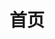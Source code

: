 ---
home: true
#icon: home
layout: BlogHome
title: 首页
heroText: DahlZb 小站
#heroImage: https://theme-hope-assets.vuejs.press/logo.svg
tagline: 一个建立于21世纪的小站，存活于互联网的边缘
bgImage: http://monap.cn/assets/images/sky.jpg
#bgImageDark: https://theme-hope-assets.vuejs.press/bg/6-dark.svg
heroFullScreen: true
bgImageStyle:
  background-attachment: fixed


copyright: false,
footer: false
---